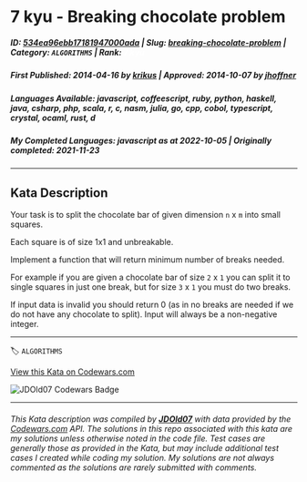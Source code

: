 # 7 kyu - Breaking chocolate problem

##### **ID**: [534ea96ebb17181947000ada](https://www.codewars.com/kata/534ea96ebb17181947000ada) | **Slug**: [breaking-chocolate-problem](https://www.codewars.com/kata/534ea96ebb17181947000ada) | **Category**: `ALGORITHMS` | **Rank**: <span style="color:white">7 kyu</span>

##### **First Published**: 2014-04-16 ***by*** [krikus](https://www.codewars.com/users/krikus) | **Approved**: 2014-10-07 ***by*** [jhoffner](https://www.codewars.com/users/jhoffner)

##### **Languages Available**: javascript, coffeescript, ruby, python, haskell, java, csharp, php, scala, r, c, nasm, julia, go, cpp, cobol, typescript, crystal, ocaml, rust, d

##### **My Completed Languages**: javascript ***as at*** 2022-10-05 | **Originally completed**: 2021-11-23

---

## Kata Description


Your task is to split the chocolate bar of given dimension `n` x `m` into small squares.

Each square is of size 1x1 and unbreakable.

Implement a function that will return minimum number of breaks needed.



For example if you are given a chocolate bar of size `2` x `1` you can split it to single squares in just one break, but for size `3` x `1` you must do two breaks.



If input data is invalid you should return 0 (as in no breaks are needed if we do not have any chocolate to split). Input will always be a non-negative integer.

---


🏷 `ALGORITHMS`


[View this Kata on Codewars.com](https://www.codewars.com/kata/534ea96ebb17181947000ada)

![](https://www.codewars.com/users/jdold07/badges/large "JDOld07 Codewars Badge")

---

###### *This Kata description was compiled by [**JDOld07**](https://tpstech.dev) with data provided by the [Codewars.com](https://www.codewars.com) API.  The solutions in this repo associated with this kata are my solutions unless otherwise noted in the code file.  Test cases are generally those as provided in the Kata, but may include additional test cases I created while coding my solution.  My solutions are not always commented as the solutions are rarely submitted with comments.*
